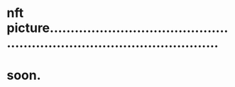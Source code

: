 # nft picture..............................................................................................
# soon.
